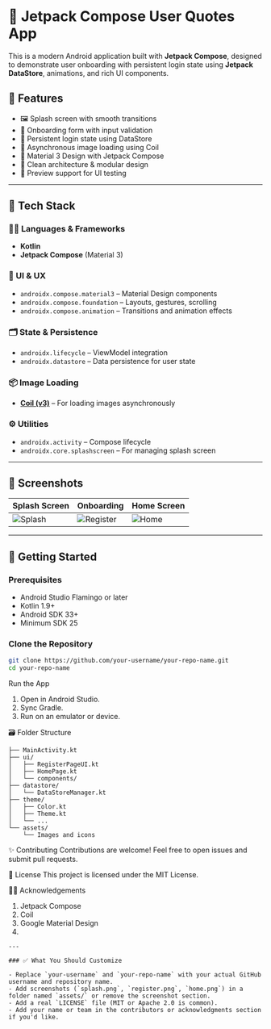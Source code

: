# 🌟 Jetpack Compose User Quotes App

This is a modern Android application built with **Jetpack Compose**, designed to demonstrate user onboarding with persistent login state using **Jetpack DataStore**, animations, and rich UI components.

## 📱 Features

- 🖼 Splash screen with smooth transitions
- 📝 Onboarding form with input validation
- 💾 Persistent login state using DataStore
- 🌄 Asynchronous image loading using Coil
- 🎨 Material 3 Design with Jetpack Compose
- 🚀 Clean architecture & modular design
- 🧪 Preview support for UI testing

---

## 🧰 Tech Stack

### 👨‍💻 Languages & Frameworks
- **Kotlin**
- **Jetpack Compose** (Material 3)

### 🎨 UI & UX
- `androidx.compose.material3` – Material Design components
- `androidx.compose.foundation` – Layouts, gestures, scrolling
- `androidx.compose.animation` – Transitions and animation effects

### 🗂 State & Persistence
- `androidx.lifecycle` – ViewModel integration
- `androidx.datastore` – Data persistence for user state

### 📦 Image Loading
- [**Coil (v3)**](https://coil-kt.github.io/coil/) – For loading images asynchronously

### ⚙️ Utilities
- `androidx.activity` – Compose lifecycle
- `androidx.core.splashscreen` – For managing splash screen

---

## 📸 Screenshots

| Splash Screen | Onboarding | Home Screen |
|---------------|------------|-------------|
| ![Splash](assets/splash.png) | ![Register](assets/register.png) | ![Home](assets/home.png) |

---

## 🚀 Getting Started

### Prerequisites

- Android Studio Flamingo or later
- Kotlin 1.9+
- Android SDK 33+
- Minimum SDK 25

### Clone the Repository

```bash
git clone https://github.com/your-username/your-repo-name.git
cd your-repo-name
```
  Run the App
1. Open in Android Studio.
2. Sync Gradle.
3. Run on an emulator or device.

🗃 Folder Structure

```
├── MainActivity.kt
├── ui/
│   ├── RegisterPageUI.kt
│   ├── HomePage.kt
│   └── components/
├── datastore/
│   └── DataStoreManager.kt
├── theme/
│   ├── Color.kt
│   ├── Theme.kt
│   └── ...
└── assets/
    └── Images and icons
```

✨ Contributing
Contributions are welcome! Feel free to open issues and submit pull requests.

📄 License
This project is licensed under the MIT License.

🙋‍♂️ Acknowledgements
1. Jetpack Compose
2. Coil
3. Google Material Design
4. 
```
---

### ✅ What You Should Customize

- Replace `your-username` and `your-repo-name` with your actual GitHub username and repository name.
- Add screenshots (`splash.png`, `register.png`, `home.png`) in a folder named `assets/` or remove the screenshot section.
- Add a real `LICENSE` file (MIT or Apache 2.0 is common).
- Add your name or team in the contributors or acknowledgments section if you'd like.
```

